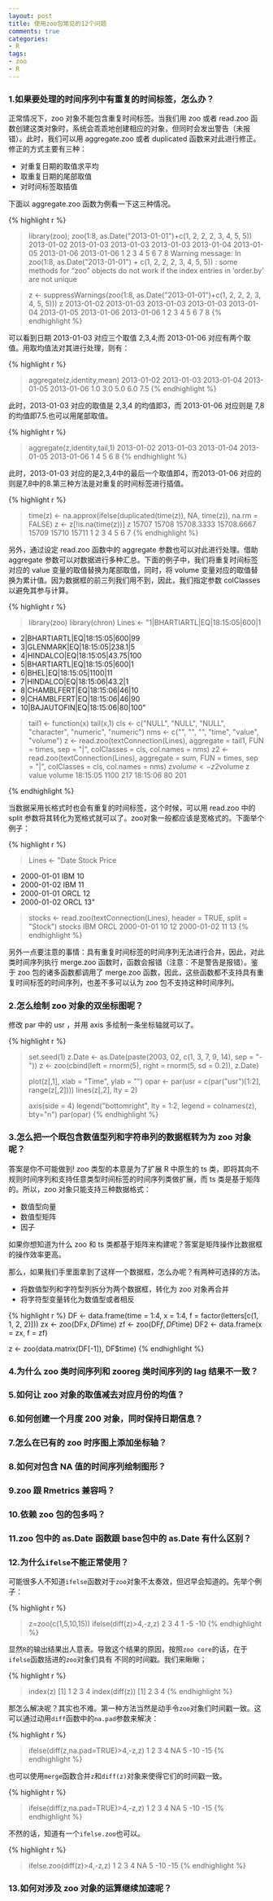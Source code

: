 ```yaml
---
layout: post
title: 使用zoo包常见的12个问题
comments: true
categories:
- R
tags:
- zoo
- R
---
```


### 1.如果要处理的时间序列中有重复的时间标签，怎么办？

正常情况下，zoo 对象不能包含重复时间标签。当我们用 zoo 或者 read.zoo 函数创建这类对象时，系统会乖乖地创建相应的对象，但同时会发出警告（未报错）。此时，我们可以用 aggregate.zoo 或者 duplicated 函数来对此进行修正。修正的方式主要有三种：

* 对重复日期的取值求平均
* 取重复日期的尾部取值
* 对时间标签取插值

下面以 aggregate.zoo 函数为例看一下这三种情况。

{% highlight r %}
> library(zoo);
> zoo(1:8, as.Date("2013-01-01")+c(1, 2, 2, 2, 3, 4, 5, 5))
2013-01-02 2013-01-03 2013-01-03 2013-01-03 2013-01-04 2013-01-05 2013-01-06 2013-01-06 
         1          2          3          4          5          6          7          8 
Warning message:
In zoo(1:8, as.Date("2013-01-01") + c(1, 2, 2, 2, 3, 4, 5, 5)) :
  some methods for “zoo” objects do not work if the index entries in ‘order.by’ are not unique

> z <- suppressWarnings(zoo(1:8, as.Date("2013-01-01")+c(1, 2, 2, 2, 3, 4, 5, 5)))
> z
2013-01-02 2013-01-03 2013-01-03 2013-01-03 2013-01-04 2013-01-05 2013-01-06 2013-01-06 
         1          2          3          4          5          6          7          8 
{% endhighlight %}

可以看到日期 2013-01-03 对应三个取值 2,3,4;而 2013-01-06 对应有两个取值。用取均值法对其进行处理，则有：

{% highlight r %}
> aggregate(z,identity,mean)
2013-01-02 2013-01-03 2013-01-04 2013-01-05 2013-01-06 
       1.0        3.0        5.0        6.0        7.5 
{% endhighlight %}

此时，2013-01-03 对应的取值是 2,3,4 的均值即3，而 2013-01-06 对应则是 7,8的均值即7.5.也可以用尾部取值。

{% highlight r %}
> aggregate(z,identity,tail,1)
2013-01-02 2013-01-03 2013-01-04 2013-01-05 2013-01-06 
         1          4          5          6          8 
{% endhighlight %}

此时，2013-01-03 对应的是2,3,4中的最后一个取值即4，而2013-01-06 对应的则是7,8中的8.第三种方法是对重复的时间标签进行插值。

{% highlight r %}
> time(z) <- na.approx(ifelse(duplicated(time(z)), NA, time(z)), na.rm = FALSE)
> z <- z[!is.na(time(z))]
> z
     15707      15708 15708.3333 15708.6667      15709      15710      15711 
         1          2          3          4          5          6          7 
{% endhighlight %}

另外，通过设定 read.zoo 函数中的 aggregate 参数也可以对此进行处理。借助 aggregate 参数可以对数据进行多种汇总。下面的例子中，我们将重复时间标签对应的 value 变量的取值替换为尾部取值，同时，将 volume 变量对应的取值替换为累计值。因为数据框的前三列我们用不到，因此，我们指定参数 colClasses 以避免其参与计算。

{% highlight r %}
>  library(zoo)
>  library(chron)
>  Lines <- "1|BHARTIARTL|EQ|18:15:05|600|1
+   2|BHARTIARTL|EQ|18:15:05|600|99
+   3|GLENMARK|EQ|18:15:05|238.1|5
+   4|HINDALCO|EQ|18:15:05|43.75|100
+   5|BHARTIARTL|EQ|18:15:05|600|1
+   6|BHEL|EQ|18:15:05|1100|11
+   7|HINDALCO|EQ|18:15:06|43.2|1
+   8|CHAMBLFERT|EQ|18:15:06|46|10
+   9|CHAMBLFERT|EQ|18:15:06|46|90
+   10|BAJAUTOFIN|EQ|18:15:06|80|100"
>  tail1 <- function(x) tail(x,1)
>  cls <- c("NULL", "NULL", "NULL", "character", "numeric", "numeric")
>  nms <- c("", "", "", "time", "value", "volume")
>  z <- read.zoo(textConnection(Lines), aggregate = tail1, FUN = times, sep = "|", colClasses = cls, col.names = nms)
>  z2 <- read.zoo(textConnection(Lines), aggregate = sum, FUN = times, sep = "|", colClasses = cls, col.names = nms)
>  z$volume <- z2$volume
>  z
         value volume
18:15:05  1100    217
18:15:06    80    201

{% endhighlight %}

当数据采用长格式时也会有重复的时间标签，这个时候，可以用 read.zoo 中的 split 参数将其转化为宽格式就可以了。zoo对象一般都应该是宽格式的。下面举个例子：

{% highlight r %}
> Lines <- "Date Stock Price
+ 2000-01-01 IBM 10
+ 2000-01-02 IBM 11
+ 2000-01-01 ORCL 12
+ 2000-01-02 ORCL 13"
> 
> stocks <- read.zoo(textConnection(Lines), header = TRUE, split = "Stock")
> stocks
           IBM ORCL
2000-01-01  10   12
2000-01-02  11   13
{% endhighlight %}

另外一点要注意的事情：具有重复时间标签的时间序列无法进行合并，因此，对此类时间序列执行 merge.zoo 函数时，函数会报错（注意：不是警告是报错）。鉴于 zoo 包的诸多函数都调用了 merge.zoo 函数，因此，这些函数都不支持具有重复时间标签的时间序列，也差不多可以认为 zoo 包不支持这种时间序列。

### 2.怎么绘制 zoo 对象的双坐标图呢？

修改 par 中的 usr ，并用 axis 多绘制一条坐标轴就可以了。

{% highlight r %}
> set.seed(1)
> z.Date <- as.Date(paste(2003, 02, c(1, 3, 7, 9, 14), sep = "-"))
> z <- zoo(cbind(left = rnorm(5), right = rnorm(5, sd = 0.2)), z.Date)
> 
> plot(z[,1], xlab = "Time", ylab = "")
> opar <- par(usr = c(par("usr")[1:2], range(z[,2])))
> lines(z[,2], lty = 2)
> 
> axis(side = 4)
> legend("bottomright", lty = 1:2, legend = colnames(z), bty="n")
> par(opar)
{% endhighlight %}


### 3.怎么把一个既包含数值型列和字符串列的数据框转为为 zoo 对象呢？

答案是你不可能做到! zoo 类型的本意是为了扩展 R 中原生的 ts 类，即将其向不规则时间序列和支持任意类型时间标签的时间序列类做扩展，而 ts 类是基于矩阵的。所以，zoo 对象只能支持三种数据格式：

* 数值型向量
* 数值型矩阵
* 因子

如果你想知道为什么 zoo 和 ts 类都基于矩阵来构建呢？答案是矩阵操作比数据框的操作效率更高。

那么，如果我们手里面拿到了这样一个数据框，怎么办呢？有两种可选择的方法。

* 将数值型列和字符型列拆分为两个数据框，转化为 zoo 对象再合并
* 将字符型变量转化为数值型或者相反

{% highlight r %}
DF <- data.frame(time = 1:4, x = 1:4, f = factor(letters[c(1, 1, 2, 2)]))
zx <- zoo(DF$x, DF$time)
zf <- zoo(DF$f, DF$time)
DF2 <- data.frame(x = zx, f = zf)

z <- zoo(data.matrix(DF[-1]), DF$time)
{% endhighlight %}

### 4.为什么 zoo 类时间序列和 zooreg 类时间序列的 lag 结果不一致？

### 5.如何让 zoo 对象的取值减去对应月份的均值？

### 6.如何创建一个月度 200 对象，同时保持日期信息？

### 7.怎么在已有的 zoo 时序图上添加坐标轴？

### 8.如何对包含 NA 值的时间序列绘制图形？

### 9.zoo 跟 Rmetrics 兼容吗？

### 10.依赖 zoo 包的包多吗？

### 11.zoo 包中的 as.Date 函数跟 base包中的 as.Date 有什么区别？

### 12.为什么`ifelse`不能正常使用？

可能很多人不知道`ifelse`函数对于`zoo`对象不太奏效，但迟早会知道的。先举个例子：

{% highlight r %}
> z=zoo(c(1,5,10,15))
> ifelse(diff(z)>4,-z,z)
  2   3   4 
  1  -5 -10 
{% endhighlight %}

显然`R`的输出结果出人意表。导致这个结果的原因，按照`zoo core`的话，在于`ifelse`函数括进的`zoo`对象们具有
不同的时间戳。我们来瞅瞅；

{% highlight r %}
> index(z)
[1] 1 2 3 4
> index(diff(z))
[1] 2 3 4
{% endhighlight %}

那怎么解决呢？其实也不难。第一种方法当然是动手令`zoo`对象们时间戳一致。这可以通过动用`diff`函数中的`na.pad`参数来解决：

{% highlight r %}
> ifelse(diff(z,na.pad=TRUE)>4,-z,z)
  1   2   3   4 
 NA   5 -10 -15 
{% endhighlight %}

也可以使用`merge`函数合并`z`和`diff(z)`对象来使得它们的时间戳一致。

{% highlight r %}
> ifelse(diff(z,na.pad=TRUE)>4,-z,z)
  1   2   3   4 
 NA   5 -10 -15 
{% endhighlight %}

不然的话，知道有一个`ifelse.zoo`也可以。

{% highlight r %}
> ifelse.zoo(diff(z)>4,-z,z)
  1   2   3   4 
 NA   5 -10 -15 
{% endhighlight %}

### 13.如何对涉及 zoo 对象的运算继续加速呢？





